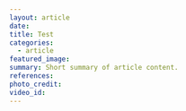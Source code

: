 ```yaml
---
layout: article
date:
title: Test
categories:
  - article
featured_image:
summary: Short summary of article content.
references:
photo_credit:
video_id:
---
```

